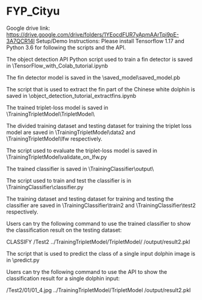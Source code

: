 # FYP_Cityu
Google drive link:
https://drive.google.com/drive/folders/1YEocdFUR7yApmAArTpi9pE-3A7QCR14l
Setup/Demo Instructions:
Please install Tensorflow 1.17 and Python 3.6 for following the scripts and the API.

The object detection API Python script used to train a fin detector is saved in \TensorFlow_with_Colab_tutorial.ipynb

The fin detector model is saved in the \saved_model\saved_model.pb

The script that is used to extract the fin part of the Chinese white dolphin is saved in \object_detection_tutorial_extractfins.ipynb

The trained triplet-loss model is saved in \TrainingTripletModel\TripletModel\

The divided training dataset and testing dataset for training the triplet loss model are saved in \TrainingTripletModel\data2 and \TrainingTripletModel\lfw respectively.

The script used to evaluate the triplet-loss model is saved in \TrainingTripletModel\validate_on_lfw.py

The trained classifier is saved in \TrainingClassifier\output\

The script used to train and test the classifier is in \TrainingClassifier\classifier.py

The training dataset and testing dataset for training and testing the classifier are saved in \TrainingClassifier\train2 and \TrainingClassifier\test2 respectively.

Users can try the following command to use the trained classifier to show the classification result on the testing dataset:

CLASSIFY /Test2 ../TrainingTripletModel/TripletModel/ /output/result2.pkl 

The script that is used to predict the class of a single input dolphin image is in \predict.py

Users can try the following command to use the API to show the classification result for a single dolphin input:

/Test2/01/01_4.jpg  ../TrainingTripletModel/TripletModel /output/result2.pkl 

